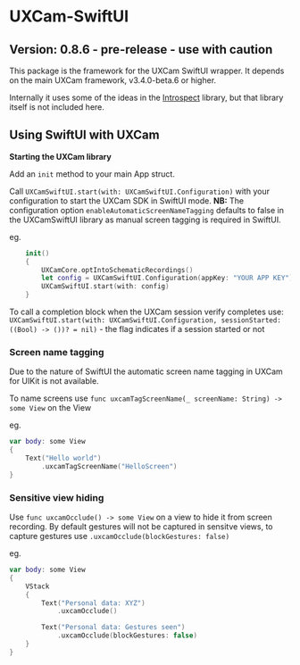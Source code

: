 # UXCam-SwiftUI

## Version: 0.8.6 - pre-release - use with caution

This package is the framework for the UXCam SwiftUI wrapper.
It depends on the main UXCam framework, v3.4.0-beta.6 or higher.

Internally it uses some of the ideas in the [Introspect](https://github.com/siteline/SwiftUI-Introspect.git) library, but that library itself is not included here.


## Using SwiftUI with UXCam


**Starting the UXCam library**

Add an `init` method to your main App struct.

Call `UXCamSwiftUI.start(with: UXCamSwiftUI.Configuration)` with your configuration to start the UXCam SDK in SwiftUI mode.
**NB:** The configuration option `enableAutomaticScreenNameTagging` defaults to false in the UXCamSwiftUI library as manual screen tagging is required in SwiftUI.

eg. 

```swift
	init()
	{
		UXCamCore.optIntoSchematicRecordings()
		let config = UXCamSwiftUI.Configuration(appKey: "YOUR APP KEY")
		UXCamSwiftUI.start(with: config)
	}
```

To call a completion block when the UXCam session verify completes use:  
  `UXCamSwiftUI.start(with: UXCamSwiftUI.Configuration, sessionStarted: ((Bool) -> ())? = nil)` - the flag indicates if a session started or not


### Screen name tagging

Due to the nature of SwiftUI the automatic screen name tagging in UXCam for UIKit is not available.

To name screens use `func uxcamTagScreenName(_ screenName: String) -> some View` on the View

eg.  

```swift
var body: some View
{
	Text("Hello world")
		.uxcamTagScreenName("HelloScreen")
}
```
### Sensitive view hiding

Use `func uxcamOcclude() -> some View` on a view to hide it from screen recording. By default gestures will not be captured in sensitve views, to capture gestures use  `.uxcamOcclude(blockGestures: false)`  

eg.


```swift
var body: some View  
{  
	VStack
	{
		Text("Personal data: XYZ")  
	 		.uxcamOcclude()  

		Text("Personal data: Gestures seen")  
			.uxcamOcclude(blockGestures: false)
	}
}  
```
 
